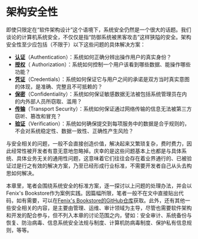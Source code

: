 # 架构安全性

即使只限定在“软件架构设计”这个语境下，系统安全仍然是一个很大的话题。我们谈论的计算机系统安全，不仅仅是指“防御系统被黑客攻击”这样狭隘的安全。架构安全性至少应包括（不限于）以下这些问题的具体解决方案：

- [**认证**](./authentication)（Authentication）：系统如何正确分辨出操作用户的真实身份？
- [**授权**](./authorization)（ Authorization）：系统如何控制一个用户该看到哪些数据、能操作哪些功能？
- [**凭证**](./credentials)（Credentials）：系统如何保证它与用户之间的承诺是双方当时真实意图的体现，是准确、完整且不可抵赖的？
- [**保密**](./confidentiality)（Confidentiality）：系统如何保证敏感数据无法被包括系统管理员在内的内外部人员所窃取、滥用？
- [**传输**](./transport-security)（Transport Security）：系统如何保证通过网络传输的信息无法被第三方窃听、篡改和冒充？
- [**验证**](./verification)（Verification）：系统如何确保提交到每项服务中的数据是合乎规则的，不会对系统稳定性、数据一致性、正确性产生风险？

与安全相关的问题，一般不会直接创造价值，解决起来又繁琐复杂，费时费力，因此经常性被开发者有意无意地忽略掉。庆幸的是这些问题基本上也都是与具体系统、具体业务无关的通用性问题，这意味着它们往往会存在着业界通行的、已被验证过是行之有效的解决方案，乃至已经形成行业标准，不需要开发者自己从头去构思如何解决。

本章里，笔者会围绕系统安全的标准方案，逐一探讨以上问题的处理办法，并会以Fenix's Bookstore作为案例实践。因篇幅所限，笔者一般不在文中直接贴出代码，如有需要，可以在[Fenix's Bookstore的GitHub仓库](/exploration/projects/)获取。此外，还有其他一些安全相关的内容，是主要由管理、运维、审计领域为主导，尽管也需要软件架构和开发的配合参与，但不列入本章的讨论范围之内，譬如：安全审计、系统备份与恢复、防治病毒、信息系统安全法规与制度、计算机防病毒制度、保护私有信息规则，等等。